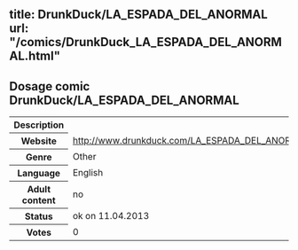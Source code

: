 title: DrunkDuck/LA_ESPADA_DEL_ANORMAL
url: "/comics/DrunkDuck_LA_ESPADA_DEL_ANORMAL.html"
---
Dosage comic DrunkDuck/LA_ESPADA_DEL_ANORMAL
-----------------------------------------

<table class="comicinfo">
<tr>
<th>Description</th><td></td>
</tr>
<tr>
<th>Website</th><td><a href="http://www.drunkduck.com/LA_ESPADA_DEL_ANORMAL/">http://www.drunkduck.com/LA_ESPADA_DEL_ANORMAL/</a></td>
</tr>
<tr>
<th>Genre</th><td>Other</td>
</tr>
<tr>
<th>Language</th><td>English</td>
</tr>
<tr>
<th>Adult content</th><td>no</td>
</tr>
<tr>
<th>Status</th><td>ok on 11.04.2013</td>
</tr>
<tr>
<th>Votes</th><td>0</div></td>
</tr>
</table>
